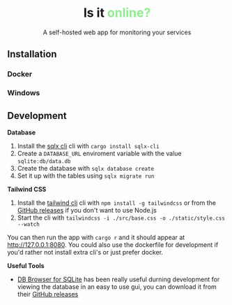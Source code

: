 <div align="center">

# Is it <span style="color: lightgreen">online?</span>

A self-hosted web app for monitoring your services

</div>

## Installation

### Docker

### Windows

## Development

**Database**

1. Install the [sqlx cli](https://github.com/launchbadge/sqlx) cli with `cargo install sqlx-cli`
2. Create a `DATABASE_URL` enviroment variable with the value `sqlite:db/data.db`
3. Create the database with `sqlx database create`
3. Set it up with the tables using `sqlx migrate run`

**Tailwind CSS**

1. Install the [tailwind cli](https://tailwindcss.com/docs/installation) cli with `npm install -g tailwindcss` or from the [GitHub releases](https://github.com/tailwindlabs/tailwindcss/releases) if you don't want to use Node.js
2. Start the cli with `tailwindcss -i ./src/base.css -o ./static/style.css --watch`

You can then run the app with `cargo r` and it should appear at http://127.0.0.1:8080. You could also use the dockerfile for development if you'd rather not install extra cli's or just prefer docker.

**Useful Tools**

- [DB Browser for SQLite](https://sqlitebrowser.org/) has been really useful durning development for viewing the database in an easy to use gui, you can download it from their [GitHub releases](https://github.com/sqlitebrowser/sqlitebrowser/releases)
